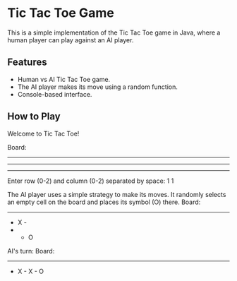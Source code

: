 # Tic Tac Toe Game

This is a simple implementation of the Tic Tac Toe game in Java, where a human player can play against an AI player.

## Features

- Human vs AI Tic Tac Toe game.
- The AI player makes its move using a random function.
- Console-based interface.

## How to Play

Welcome to Tic Tac Toe!

Board:
- - -
- - -
- - -

Enter row (0-2) and column (0-2) separated by space: 1 1


The AI player uses a simple strategy to make its moves. It randomly selects an empty cell on the board and places its symbol (O) there.
Board:
- - -
- X -
- - O

AI's turn:
Board:
- - -
- X -
X - O
